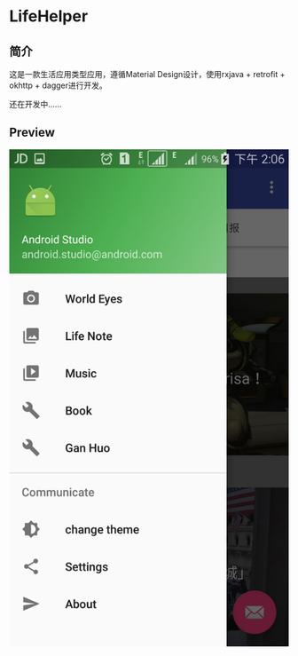 # LifeHelper

## 简介
  这是一款生活应用类型应用，遵循Material Design设计，使用rxjava + retrofit + okhttp + dagger进行开发。


还在开发中......


## Preview
![NavigationView](/screen_shot/screen_shot01.png?raw=true)

